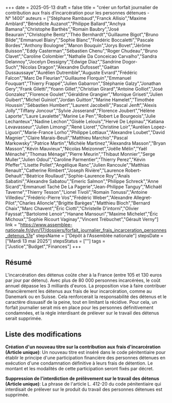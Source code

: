 +++
date = 2025-05-13
draft = false
title = "créer un forfait journalier de contribution aux frais d’incarcération pour les personnes détenues - N° 1400"
auteurs = ["Stéphane Rambaud","Franck Allisio","Maxime Amblard","Bénédicte Auzanot","Philippe Ballard","Anchya Bamana","Christophe Barthès","Romain Baubry","José Beaurain","Christophe Bentz","Théo Bernhardt","Guillaume Bigot","Bruno Bilde","Emmanuel Blairy","Sophie Blanc","Frédéric Boccaletti","Pascale Bordes","Anthony Boulogne","Manon Bouquin","Jorys Bovet","Jérôme Buisson","Eddy Casterman","Sébastien Chenu","Roger Chudeau","Bruno Clavet","Caroline Colombier","Nathalie Da Conceicao Carvalho","Sandra Delannoy","Jocelyn Dessigny","Edwige Diaz","Sandrine Dogor-Such","Nicolas Dragon","Alexandre Dufosset","Gaëtan Dussaussaye","Aurélien Dutremble","Auguste Evrard","Frédéric Falcon","Marc De Fleurian","Guillaume Florquin","Emmanuel Fouquart","Thierry Frappé","Julien Gabarron","Stéphanie Galzy","Jonathan Gery","Frank Giletti","Yoann Gillet","Christian Girard","Antoine Golliot","José Gonzalez","Florence Goulet","Géraldine Grangier","Monique Griseti","Julien Guibert","Michel Guiniot","Jordan Guitton","Marine Hamelet","Timothée Houssin","Sébastien Humbert","Laurent Jacobelli","Pascal Jenft","Alexis Jolly","Tiffany Joncour","Sylvie Josserand","Florence Joubert","Hélène Laporte","Laure Lavalette","Marine Le Pen","Robert Le Bourgeois","Julie Lechanteux","Nadine Lechon","Gisèle Lelouis","Hervé De Lépinau","Katiana Levavasseur","Julien Limongi","René Lioret","Christine Loir","Aurélien Lopez-Liguori","Marie-France Lorho","Philippe Lottiaux","Alexandre Loubet","David Magnier","Claire Marais-Beuil","Matthieu Marchio","Pascal Markowsky","Patrice Martin","Michèle Martinez","Alexandra Masson","Bryan Masson","Kévin Mauvieux","Nicolas Meizonnet","Joëlle Mélin","Yaël Ménaché","Thomas Ménagé","Pierre Meurin","Thibaut Monnier","Serge Muller","Julien Odoul","Caroline Parmentier","Thierry Perez","Kévin Pfeffer","Lisette Pollet","Angélique Ranc","Julien Rancoule","Matthias Renault","Catherine Rimbert","Joseph Rivière","Laurence Robert-Dehault","Béatrice Roullaud","Sophie-Laurence Roy","Anaïs Sabatini","Alexandre Sabatou","Emeric Salmon","Philippe Schreck","Anne Sicard","Emmanuel Taché De La Pagerie","Jean-Philippe Tanguy","Michaël Taverne","Thierry Tesson","Lionel Tivoli","Romain Tonussi","Antoine Villedieu","Frédéric-Pierre Vos","Frédéric Weber","Alexandre Allegret-Pilot","Charles Alloncle","Brigitte Barèges","Matthieu Bloch","Bernard Chaix","Marc Chavent","Éric Ciotti","Christelle D'intorni","Olivier Fayssat","Bartolomé Lenoir","Hanane Mansouri","Maxime Michelet","Éric Michoux","Sophie Ricourt Vaginay","Vincent Trébuchet","Gérault Verny"]
link = "https://www.assemblee-nationale.fr/dyn/17/dossiers/forfait_journalier_frais_incarceration_personnes_detenus_17e"
stepsName = ["Dépôt à l'Assemblée nationale"]
stepsDate = ["Mardi 13 mai 2025"]
stepsStatus = [""]
tags = ["Justice","Budget","Finances"]
+++

## Résumé

L'incarcération des détenus coûte cher à la France (entre 105 et 130 euros par jour par détenu). Avec plus de 80 000 personnes incarcérées, le coût annuel dépasse les 3 milliards d'euros. La proposition vise à faire contribuer financièrement les détenus aux frais de leur incarcération, comme au Danemark ou en Suisse. Cela renforcerait la responsabilité des détenus et le caractère dissuasif de la peine, tout en limitant la récidive. Pour cela, un forfait journalier serait mis en place pour les personnes définitivement condamnées, et la règle interdisant de prélever sur le travail des détenus serait supprimée.

## Liste des modifications

**Création d'un nouveau titre sur la contribution aux frais d'incarcération (Article unique)**: Un nouveau titre est inséré dans le code pénitentiaire pour établir le principe d'une participation financière des personnes détenues en exécution d'une condamnation définitive à leurs frais de détention. Le montant et les modalités de cette participation seront fixés par décret.

**Suppression de l'interdiction de prélèvement sur le travail des détenus (Article unique)**: La phrase de l'article L. 412-20 du code pénitentiaire qui interdisait de prélever sur le produit du travail des personnes détenues est supprimée.
